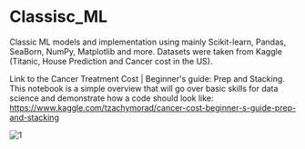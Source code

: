 # Classisc_ML
Classic ML models and implementation using mainly Scikit-learn, Pandas, SeaBorn, NumPy, Matplotlib and more. Datasets were taken from Kaggle (Titanic, House Prediction and Cancer cost in the US).

Link to the Cancer Treatment Cost | Beginner's guide: Prep and Stacking. This notebook is a simple overview that will go over basic skills for data science and demonstrate how a code should look like:
https://www.kaggle.com/tzachymorad/cancer-cost-beginner-s-guide-prep-and-stacking

![1](https://user-images.githubusercontent.com/73366841/110483979-e9ed0e00-80f2-11eb-952a-75d218724d91.jpg)

